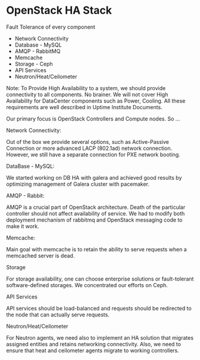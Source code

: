 # OpenStack HA Stack
Fault Tolerance of every component

- Network Connectivity <!-- .element: class="fragment" -->
- Database - MySQL <!-- .element: class="fragment" -->
- AMQP - RabbitMQ <!-- .element: class="fragment" -->
- Memcache <!-- .element: class="fragment" -->
- Storage - Ceph <!-- .element: class="fragment" -->
- API Services <!-- .element: class="fragment" -->
- Neutron/Heat/Ceilometer <!-- .element: class="fragment" -->

Note: To Provide High Availability to a system, we should provide connectivity to all components. No brainer. We will not cover High Availability for DataCenter components such as Power, Cooling. All these requirements are well described in Uptime Institute Documents.

Our primary focus is OpenStack Controllers and Compute nodes. So ...

Network Connectivity: 

Out of the box we provide several options, such as Active-Passive Connection or more advanced LACP (802.1ad) network connection. However, we still have a separate connection for PXE network booting.

DataBase - MySQL:

We started working on DB HA with galera and achieved good results by optimizing management of Galera cluster with pacemaker.

AMQP - Rabbit:

AMQP is a crucial part of OpenStack architecture. Death of the particular controller should not affect availability of service. We had to modify both deployment mechanism of rabbitmq and OpenStack messaging code to make it work.

Memcache:

Main goal with memcache is to retain the ability to serve requests when a memcached server is dead.

Storage

For storage availability, one can choose enterprise solutions or fault-tolerant software-defined storages. We concentrated our efforts on Ceph.

API Services

API services should be load-balanced and requests should be redirected to the node that can actually serve requests.

Neutron/Heat/Ceilometer

For Neutron agents, we need also to implement an HA solution that migrates assigned entities and retains networking connectivity. Also, we need to ensure that heat and ceilometer agents migrate to working controllers.
